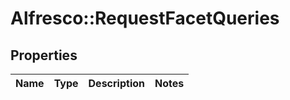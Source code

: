 # Alfresco::RequestFacetQueries

## Properties
Name | Type | Description | Notes
------------ | ------------- | ------------- | -------------



